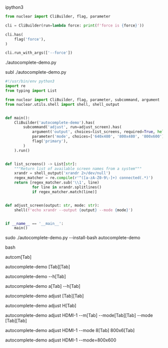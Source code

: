 ipython3
```python
from nuclear import CliBuilder, flag, parameter

cli = CliBuilder(run=lambda force: print(f'force is {force}'))

cli.has(
    flag('force'),
)

cli.run_with_args(['--force'])
```

./autocomplete-demo.py

subl ./autocomplete-demo.py
```python
#!/usr/bin/env python3
import re
from typing import List

from nuclear import CliBuilder, flag, parameter, subcommand, argument
from nuclear.utils.shell import shell, shell_output


def main():
    CliBuilder('autocomplete-demo').has(
        subcommand('adjust', run=adjust_screen).has(
            argument('output', choices=list_screens, required=True, help='screen output name'),
            parameter('mode', choices=['640x480', '800x480', '800x600'], required=True),
            flag('primary'),
        )
    ).run()


def list_screens() -> List[str]:
    """Return list of available screen names from a system"""
    xrandr = shell_output('xrandr 2>/dev/null')
    regex_matcher = re.compile(r'^([a-zA-Z0-9\-]+) connected(.*)')
    return [regex_matcher.sub('\\1', line)
            for line in xrandr.splitlines()
            if regex_matcher.match(line)]


def adjust_screen(output: str, mode: str):
    shell(f'echo xrandr --output {output} --mode {mode}')


if __name__ == '__main__':
    main()
```

sudo ./autocomplete-demo.py --install-bash autocomplete-demo

bash

autcom[Tab]

autocomplete-demo [Tab][Tab]

autocomplete-demo --h[Tab]

autocomplete-demo a[Tab] --h[Tab]

autocomplete-demo adjust [Tab][Tab]

autocomplete-demo adjust H[Tab]

autocomplete-demo adjust HDMI-1 --m[Tab] --mode[Tab][Tab] --mode [Tab][Tab]

autocomplete-demo adjust HDMI-1 --mode 8[Tab] 800x6[Tab]

autocomplete-demo adjust HDMI-1 --mode=800x600